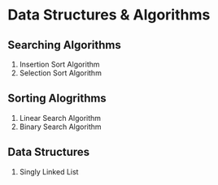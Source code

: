 # Data Structures & Algorithms

## Searching Algorithms
1. Insertion Sort Algorithm
2. Selection Sort Algorithm

## Sorting Alogrithms
1. Linear Search Algorithm
2. Binary Search Algorithm

## Data Structures
1. Singly Linked List
